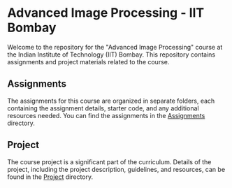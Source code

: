 # Advanced Image Processing - IIT Bombay

Welcome to the repository for the "Advanced Image Processing" course at the Indian Institute of Technology (IIT) Bombay. This repository contains assignments and project materials related to the course.

## Assignments

The assignments for this course are organized in separate folders, each containing the assignment details, starter code, and any additional resources needed. You can find the assignments in the [Assignments](./Assignments) directory.

## Project

The course project is a significant part of the curriculum. Details of the project, including the project description, guidelines, and resources, can be found in the [Project](./Project) directory.
